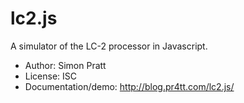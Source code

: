 lc2.js
======

A simulator of the LC-2 processor in Javascript.

* Author: Simon Pratt
* License: ISC
* Documentation/demo: http://blog.pr4tt.com/lc2.js/
